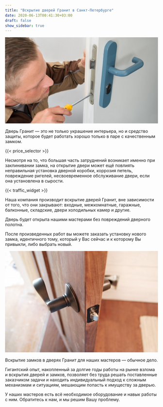 ```yaml
---
title: "Вскрытие дверей Гранит в Санкт-Петербурге"
date: 2020-06-13T00:41:30+03:00
draft: false
show_sidebar: true
---
```


![вскрытие двери](inst.jpg)

Дверь Гранит — это не только украшение интерьера, но и средство защиты, которое будет работать хорошо только в паре с качественным замком.

{{< price_selector >}}

Несмотря на то, что большая часть затруднений возникает именно при заклинивании замка, на открытие двери может ещё повлиять неправильная установка дверной коробки, коррозия петель, повреждение ригелей, несвоевременное обслуживание двери, если она установлена в сырости.

{{< traffic_widget >}}

Наша компания производит вскрытие дверей Гранит, вне зависимости от того, что они закрывают: входные, межкомнатные, гаражные, балконные, складские, двери холодильных камер и другие. 

Дверь будет открыта нашими мастерами без повреждений дверного полотна. 

После произведенных работ вы можете заказать установку нового замка, идентичного тому, который у Вас сейчас и к которому Вы привыкли, либо выбрать новый.

![аккуратный взлом дверей](door_mech.jpg)

Вскрытие замков в дверях Гранит для наших мастеров — обычное дело. 

Гигантский опыт, накопленный за долгие годы работы на рынке взлома и вскрытия дверей и замков, позволяет без труда решать поставленные заказчиком задачи и находить индивидуальный подход к сложным механизмам и ситуациям, мешающим попасть к имуществу за дверью. 

У наших мастеров есть всё необходимое оборудование и навык работы с ним. Обратитесь к нам, и мы решим Вашу проблему.
